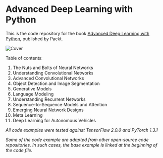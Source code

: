 # Advanced Deep Learning with Python
 
This is the code repository for the book [Advanced Deep Learning with Python](https://www.amazon.com/Advanced-Deep-Learning-Python-next-generation-ebook/dp/B082DHGVT5/), published by Packt.

![Cover](https://www.packtpub.com/media/catalog/product/cache/ecd051e9670bd57df35c8f0b122d8aea/9/7/9781789956177-original.jpeg)


Table of contents:

1. The Nuts and Bolts of Neural Networks
2. Understanding Convolutional Networks
3. Advanced Convolutional Networks
4. Object Detection and Image Segmentation
5. Generative Models
6. Language Modeling
7. Understanding Recurrent Networks
8. Sequence-to-Sequence Models and Attention
9. Emerging Neural Network Designs
10. Meta Learning
11. Deep Learning for Autonomous Vehicles	

_All code examples were tested against TensorFlow 2.0.0 and PyTorch 1.3.1_

_Some of the code example are adapted from other open-source code repositories. In such cases, the base example is linked at the beginning of the code file._  